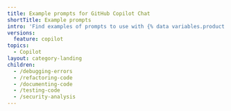 ```yaml
---
title: Example prompts for GitHub Copilot Chat
shortTitle: Example prompts
intro: 'Find examples of prompts to use with {% data variables.product.prodname_copilot_chat %}.'
versions:
  feature: copilot
topics:
  - Copilot
layout: category-landing
children:
  - /debugging-errors
  - /refactoring-code
  - /documenting-code
  - /testing-code
  - /security-analysis
---
```

